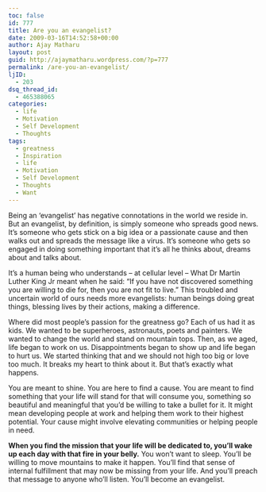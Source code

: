 ```yaml
---
toc: false
id: 777
title: Are you an evangelist?
date: 2009-03-16T14:52:58+00:00
author: Ajay Matharu
layout: post
guid: http://ajaymatharu.wordpress.com/?p=777
permalink: /are-you-an-evangelist/
ljID:
  - 203
dsq_thread_id:
  - 465388065
categories:
  - life
  - Motivation
  - Self Development
  - Thoughts
tags:
  - greatness
  - Inspiration
  - life
  - Motivation
  - Self Development
  - Thoughts
  - Want
---
```

Being an &#8216;evangelist&#8217; has negative connotations in the world we reside in. But an evangelist, by definition, is simply someone who spreads good news. It&#8217;s someone who gets stick on a big idea or a passionate cause and then walks out and spreads the message like a virus. It&#8217;s someone who gets so engaged in doing something important that it&#8217;s all he thinks about, dreams about and talks about.

It&#8217;s a human being who understands &#8211; at cellular level &#8211; What Dr Martin Luther King Jr meant when he said: &#8220;If you have not discovered something you are willing to die for, then you are not fit to live.&#8221; This troubled and uncertain world of ours needs more evangelists: human beings doing great things, blessing lives by their actions, making a difference.

Where did most people&#8217;s passion for the greatness go? Each of us had it as kids. We wanted to be superheroes, astronauts, poets and painters. We wanted to change the world and stand on mountain tops. Then, as we aged, life began to work on us. Disappointments began to show up and life began to hurt us. We started thinking that and we should not high too big or love too much. It breaks my heart to think about it. But that&#8217;s exactly what happens.

You are meant to shine. You are here to find a cause. You are meant to find something that your life will stand for that will consume you, something so beautiful and meaningful that you&#8217;d be willing to take a bullet for it. It might mean developing people at work and helping them work to their highest potential. Your cause might involve elevating communities or helping people in need.

**When you find the mission that your life will be dedicated to, you&#8217;ll wake up each day with that fire in your belly.** You won&#8217;t want to sleep. You&#8217;ll be willing to move mountains to make it happen. You&#8217;ll find that sense of internal fulfillment that may now be missing from your life. And you&#8217;ll preach that message to anyone who&#8217;ll listen. You&#8217;ll become an evangelist.

